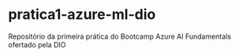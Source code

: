 # pratica1-azure-ml-dio
Repositório da primeira prática do Bootcamp Azure AI Fundamentals ofertado pela DIO
